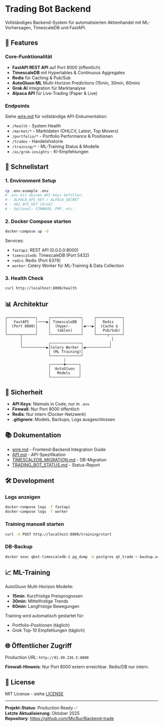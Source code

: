 # Trading Bot Backend

Vollständiges Backend-System für automatisierten Aktienhandel mit ML-Vorhersagen, TimescaleDB und FastAPI.

## 🎯 Features

### Core-Funktionalität
- **FastAPI REST API** auf Port 8000 (öffentlich)
- **TimescaleDB** mit Hypertables & Continuous Aggregates
- **Redis** für Caching & Pub/Sub
- **AutoGluon ML** Multi-Horizon Predictions (15min, 30min, 60min)
- **Grok AI** Integration für Marktanalyse
- **Alpaca API** für Live-Trading (Paper & Live)

### Endpoints
Siehe [wire.md](./wire.md) für vollständige API-Dokumentation:
- `/health` - System Health
- `/market/*` - Marktdaten (OHLCV, Latest, Top Movers)
- `/portfolio/*` - Portfolio Performance & Positionen
- `/trades` - Handelshistorie
- `/training/*` - ML-Training Status & Modelle
- `/ai/grok-insights` - KI-Empfehlungen

## 🚀 Schnellstart

### 1. Environment Setup
```bash
cp .env.example .env
# .env mit deinen API-Keys befüllen:
# - ALPACA_API_KEY / ALPACA_SECRET
# - XAI_API_KEY (Grok)
# - Optional: FINNHUB, FMP, etc.
```

### 2. Docker Compose starten
```bash
docker-compose up -d
```

Services:
- `fastapi`: REST API (0.0.0.0:8000)
- `timescaledb`: TimescaleDB (Port 5432)
- `redis`: Redis (Port 6379)
- `worker`: Celery Worker für ML-Training & Data Collection

### 3. Health Check
```bash
curl http://localhost:8000/health
```

## 📊 Architektur

```
┌─────────────┐     ┌──────────────┐     ┌────────────┐
│   FastAPI   │────▶│ TimescaleDB  │     │   Redis    │
│  (Port 8000)│     │  (Hyper-     │◀───▶│  (Cache &  │
│             │     │   tables)    │     │   Pub/Sub) │
└──────┬──────┘     └──────────────┘     └─────┬──────┘
       │                                         │
       │            ┌──────────────┐            │
       └───────────▶│Celery Worker │◀───────────┘
                    │ (ML Training)│
                    └──────────────┘
                           │
                    ┌──────▼──────┐
                    │  AutoGluon  │
                    │   Models    │
                    └─────────────┘
```

## 🔐 Sicherheit

- **API Keys**: Niemals in Code, nur in `.env`
- **Firewall**: Nur Port 8000 öffentlich
- **Redis**: Nur intern (Docker-Netzwerk)
- **.gitignore**: Models, Backups, Logs ausgeschlossen

## 📚 Dokumentation

- [wire.md](./wire.md) - Frontend-Backend Integration Guide
- [API.md](./API.md) - API-Spezifikation
- [TIMESCALEDB_MIGRATION.md](./TIMESCALEDB_MIGRATION.md) - DB-Migration
- [TRADING_BOT_STATUS.md](./TRADING_BOT_STATUS.md) - Status-Report

## 🛠️ Development

### Logs anzeigen
```bash
docker-compose logs -f fastapi
docker-compose logs -f worker
```

### Training manuell starten
```bash
curl -X POST http://localhost:8000/training/start
```

### DB-Backup
```bash
docker exec qbot-timescaledb-1 pg_dump -U postgres qt_trade > backup.sql
```

## 📈 ML-Training

AutoGluon Multi-Horizon Modelle:
- **15min**: Kurzfristige Preisprognosen
- **30min**: Mittelfristige Trends
- **60min**: Langfristige Bewegungen

Training wird automatisch gestartet für:
- Portfolio-Positionen (täglich)
- Grok Top-10 Empfehlungen (täglich)

## 🌐 Öffentlicher Zugriff

Production URL: `http://91.99.236.5:8000`

**Firewall-Hinweis**: Nur Port 8000 extern erreichbar. Redis/DB nur intern.

## 📝 License

MIT License - siehe [LICENSE](./LICENSE)

---

**Projekt-Status**: Production Ready ✅  
**Letzte Aktualisierung**: Oktober 2025  
**Repository**: https://github.com/MicBur/Backend-trade
